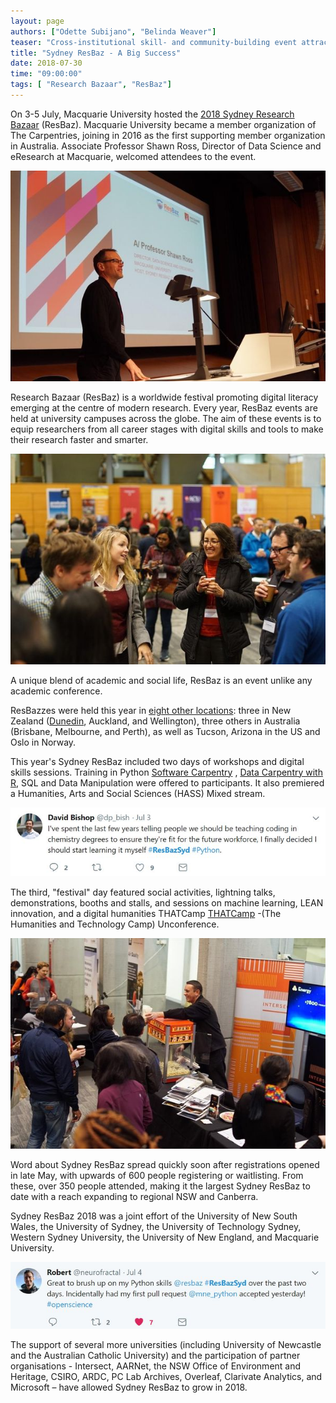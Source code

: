 ```yaml
---
layout: page
authors: ["Odette Subijano", "Belinda Weaver"]
teaser: "Cross-institutional skill- and community-building event attracts hundreds of researchers" 
title: "Sydney ResBaz - A Big Success"
date: 2018-07-30
time: "09:00:00"
tags: [ "Research Bazaar", "ResBaz"]
---
```


On 3-5 July, Macquarie University hosted the [2018 Sydney Research
Bazaar]( https://resbaz.github.io/resbaz2018/sydney/) (ResBaz). Macquarie University became a member organization of The Carpentries, joining in 2016 as the first supporting member organization in Australia. Associate Professor Shawn Ross, Director of Data Science and eResearch at Macquarie, welcomed attendees to the event.

![Shawn Ross](/images/shawn.jpg)

Research Bazaar (ResBaz) is a worldwide festival promoting digital literacy emerging at
the centre of modern research. Every year, ResBaz events are held at university
campuses across the globe. The aim of these events is to equip researchers from all
career stages with digital skills and tools to make their research faster and smarter. 

![Lots of attendees](/images/resbazs.jpeg)

A unique blend of academic and social life, ResBaz is an event unlike any academic
conference.

ResBazzes were held this year in [eight other
locations]( https://resbaz.github.io/resbaz2018/): three in New Zealand ([Dunedin](https://carpentries.org/blog/2018/07/resbaz-dunedin/),
Auckland, and Wellington), three others in Australia (Brisbane, Melbourne, and Perth),
as well as Tucson, Arizona in the US and Oslo in Norway. 

This year's Sydney ResBaz included two days of workshops and digital skills sessions.
Training in Python [Software Carpentry]( https://software-carpentry.org ) , [Data Carpentry
with R](https://datacarpentry.org/lessons/#ecology-workshop), SQL and Data
Manipulation were offered to participants. It also premiered a Humanities, Arts and
Social Sciences (HASS) Mixed stream.

![On learning to code](/images/sydresbaz2.jpg)

The third, "festival" day featured social activities, lightning talks, demonstrations, booths
and stalls, and sessions on machine learning, LEAN innovation, and a digital humanities
THATCamp [THATCamp](http://thatcamp.org/) -(The Humanities and Technology Camp)
Unconference.

![Stalls - and popcorn!](/images/intersect.jpeg)

Word about Sydney ResBaz spread quickly soon after registrations opened in late May,
with upwards of 600 people registering or waitlisting. From these, over 350 people
attended, making it the largest Sydney ResBaz to date with a reach expanding to
regional NSW and Canberra. 

Sydney ResBaz 2018 was a joint effort of the University of
New South Wales, the University of Sydney, the University of Technology Sydney,
Western Sydney University, the University of New England, and Macquarie University.

![Successful learning](/images/sydresbaz4.jpg)

The support of several more universities (including University of Newcastle and the
Australian Catholic University) and the participation of partner organisations - Intersect,
AARNet, the NSW Office of Environment and Heritage, CSIRO, ARDC, PC Lab Archives,
Overleaf, Clarivate Analytics, and Microsoft – have allowed Sydney ResBaz to grow in 2018.
